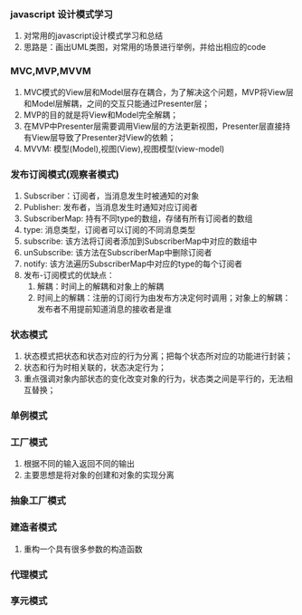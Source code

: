 ### javascript 设计模式学习
1. 对常用的javascript设计模式学习和总结
2. 思路是：画出UML类图，对常用的场景进行举例，并给出相应的code
### MVC,MVP,MVVM
1. MVC模式的View层和Model层存在耦合，为了解决这个问题，MVP将View层和Model层解耦，之间的交互只能通过Presenter层；
2. MVP的目的就是将View和Model完全解耦；
3. 在MVP中Presenter层需要调用View层的方法更新视图，Presenter层直接持有View层导致了Presenter对View的依赖；
4. MVVM: 模型(Model),视图(View),视图模型(view-model)
### 发布订阅模式(观察者模式)
1. Subscriber：订阅者，当消息发生时被通知的对象
2. Publisher: 发布者，当消息发生时通知对应订阅者
3. SubscriberMap: 持有不同type的数组，存储有所有订阅者的数组
4. type: 消息类型，订阅者可以订阅的不同消息类型
5. subscribe: 该方法将订阅者添加到SubscriberMap中对应的数组中
6. unSubscribe: 该方法在SubscriberMap中删除订阅者
7. notify: 该方法遍历SubscriberMap中对应的type的每个订阅者
8. 发布-订阅模式的优缺点：
   1. 解耦：时间上的解耦和对象上的解耦
   2. 时间上的解耦：注册的订阅行为由发布方决定何时调用；对象上的解耦：发布者不用提前知道消息的接收者是谁
### 状态模式
1. 状态模式把状态和状态对应的行为分离；把每个状态所对应的功能进行封装；
2. 状态和行为时相关联的，状态决定行为；
3. 重点强调对象内部状态的变化改变对象的行为，状态类之间是平行的，无法相互替换；
### 单例模式
### 工厂模式
1. 根据不同的输入返回不同的输出
2. 主要思想是将对象的创建和对象的实现分离
### 抽象工厂模式
### 建造者模式
1. 重构一个具有很多参数的构造函数
### 代理模式
### 享元模式